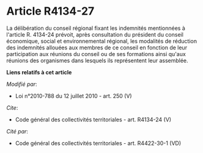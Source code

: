 # Article R4134-27

La délibération du conseil régional fixant les indemnités mentionnées à l'article R. 4134-24 prévoit, après consultation du
président du conseil économique, social et environnemental régional, les modalités de réduction des indemnités allouées aux
membres de ce conseil en fonction de leur participation aux réunions du conseil ou de ses formations ainsi qu'aux réunions
des organismes dans lesquels ils représentent leur assemblée.

**Liens relatifs à cet article**

_Modifié par_:

  - Loi n°2010-788 du 12 juillet 2010 - art. 250 (V)

_Cite_:

  - Code général des collectivités territoriales - art. R4134-24 (V)

_Cité par_:

  - Code général des collectivités territoriales - art. R4422-30-1 (VD)
